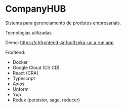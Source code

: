 # CompanyHUB
Sistema para gerenciamento de produtos empresariais.

Tecnologias utilizadas

Demo: https://chfrontend-4nfuo3znka-uc.a.run.app

Frontend:

- Docker
- Google Cloud (CI/ CD)
- React (CRA)
- Typescript
- Axios
- Unform
- Yup
- Redux (persistor, saga, reducer)
